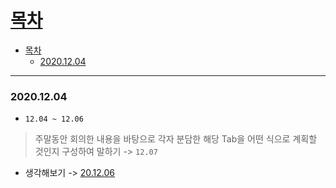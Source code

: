 # [목차](#목차)
- [목차](#목차)
    - [2020.12.04](#20201204)

<hr>

### 2020.12.04 
- `12.04 ~ 12.06`
>주말동안 회의한 내용을 바탕으로 각자 분담한 해당 Tab을 어떤 식으로 계획할 것인지 구성하여 말하기 -> `12.07`
- 생각해보기 -> [20.12.06](01.Song/201206.md)